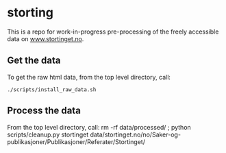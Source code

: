 # storting

This is a repo for work-in-progress pre-processing of the freely 
accessible data on www.stortinget.no.

## Get the data

To get the raw html data, from the top level directory, call:

    ./scripts/install_raw_data.sh

## Process the data

From the top level directory, call:
  rm -rf data/processed/ ;  python scripts/cleanup.py stortinget data/stortinget.no/no/Saker-og-publikasjoner/Publikasjoner/Referater/Stortinget/

